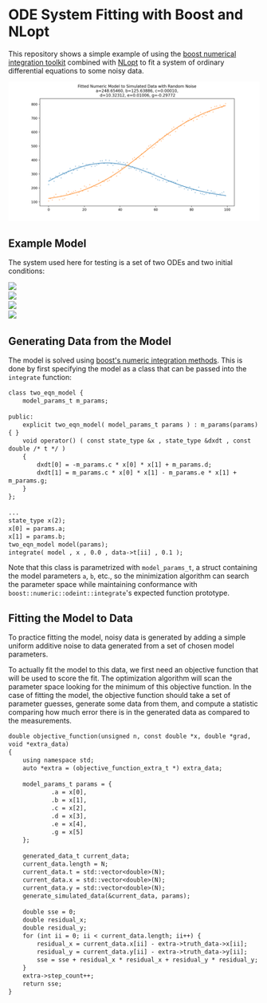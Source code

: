 # ODE System Fitting with Boost and NLopt

This repository shows a simple example of using the [boost numerical integration toolkit](https://www.boost.org/doc/libs/1_77_0/libs/numeric/odeint/doc/html/index.html) combined with [NLopt](https://nlopt.readthedocs.io/en/latest/) to fit a system of ordinary differential equations to some noisy data.

![Fitted Model and Data](data.png)

## Example Model

The system used here for testing is a set of two ODEs and two initial conditions:

<img src="https://latex.codecogs.com/svg.latex?\Large&space;\frac{d}{dt}x(t)=-c \cdot x(t) \cdot y(t) + d" />

<br/>

<img src="https://latex.codecogs.com/svg.latex?\Large&space;\frac{d}{dt}y(t)=c \cdot x(t) \cdot y(t) - e \cdot y(t) + g" />

<br/>

<img src="https://latex.codecogs.com/svg.latex?\Large&space;x(0)=a" />

<br/>

<img src="https://latex.codecogs.com/svg.latex?\Large&space;y(0)=b" />

## Generating Data from the Model

The model is solved using [boost's numeric integration methods](https://www.boost.org/doc/libs/1_77_0/libs/numeric/odeint/doc/html/boost_numeric_odeint/odeint_in_detail/integrate_functions.html).  This is done by first specifying the model as a class that can be passed into the `integrate` function:

```
class two_eqn_model {
    model_params_t m_params;
    
public:
    explicit two_eqn_model( model_params_t params ) : m_params(params) { }
    void operator() ( const state_type &x , state_type &dxdt , const double /* t */ )
    {
        dxdt[0] = -m_params.c * x[0] * x[1] + m_params.d;
        dxdt[1] = m_params.c * x[0] * x[1] - m_params.e * x[1] + m_params.g;
    }
};

...
state_type x(2);
x[0] = params.a;
x[1] = params.b;
two_eqn_model model(params);
integrate( model , x , 0.0 , data->t[ii] , 0.1 );
```

Note that this class is parametrized with `model_params_t`, a struct containing the model parameters `a`, `b`, etc., so the minimization algorithm can search the parameter space while maintaining conformance with `boost::numeric::odeint::integrate`'s expected function prototype.

## Fitting the Model to Data

To practice fitting the model, noisy data is generated by adding a simple uniform additive noise to data generated from a set of chosen model parameters.

To actually fit the model to this data, we first need an objective function that will be used to score the fit.  The optimization algorithm will scan the parameter space looking for the minimum of this objective function.  In the case of fitting the model, the objective function should take a set of parameter guesses, generate some data from them, and compute a statistic comparing how much error there is in the generated data as compared to the measurements.

```
double objective_function(unsigned n, const double *x, double *grad, void *extra_data)
{
    using namespace std;
    auto *extra = (objective_function_extra_t *) extra_data;

    model_params_t params = {
            .a = x[0],
            .b = x[1],
            .c = x[2],
            .d = x[3],
            .e = x[4],
            .g = x[5]
    };

    generated_data_t current_data;
    current_data.length = N;
    current_data.t = std::vector<double>(N);
    current_data.x = std::vector<double>(N);
    current_data.y = std::vector<double>(N);
    generate_simulated_data(&current_data, params);

    double sse = 0;
    double residual_x;
    double residual_y;
    for (int ii = 0; ii < current_data.length; ii++) {
        residual_x = current_data.x[ii] - extra->truth_data->x[ii];
        residual_y = current_data.y[ii] - extra->truth_data->y[ii];
        sse = sse + residual_x * residual_x + residual_y * residual_y;
    }
    extra->step_count++;
    return sse;
}
```